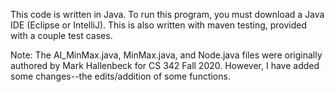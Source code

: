This code is written in Java. To run this program, you must download a Java IDE (Eclipse or IntelliJ). This is also written with maven testing, provided with a couple test cases.

Note: The AI_MinMax.java, MinMax.java, and Node.java files were originally authored by Mark Hallenbeck for CS 342 Fall 2020.
However, I have added some changes--the edits/addition of some functions.
